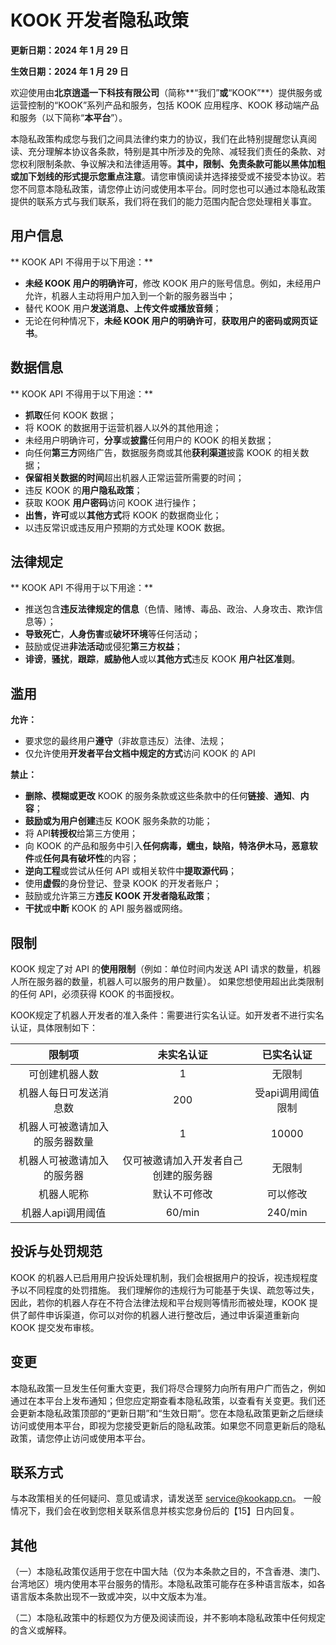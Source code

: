 # KOOK 开发者隐私政策

**更新日期：2024 年 1 月 29 日**

**生效日期：2024 年 1 月 29 日**

欢迎使用由**北京逍遥一下科技有限公司**（简称**“我们”**或**“KOOK”**）提供服务或运营控制的“KOOK”系列产品和服务，包括 KOOK 应用程序、KOOK 移动端产品和服务（以下简称“**本平台**”）。

本隐私政策构成您与我们之间具法律约束力的协议，我们在此特别提醒您认真阅读、充分理解本协议各条款，特别是其中所涉及的免除、减轻我们责任的条款、对您权利限制条款、争议解决和法律适用等。**其中，限制、免责条款可能以黑体加粗或加下划线的形式提示您重点注意**。请您审慎阅读并选择接受或不接受本协议。若您不同意本隐私政策，请您停止访问或使用本平台。同时您也可以通过本隐私政策提供的联系方式与我们联系，我们将在我们的能力范围内配合您处理相关事宜。

## 用户信息

** KOOK API 不得用于以下用途：**
- **未经 KOOK 用户的明确许可**，修改 KOOK 用户的账号信息。例如，未经用户允许，机器人主动将用户加入到一个新的服务器当中；
- 替代 KOOK 用户**发送消息、上传文件或播放音频**；
- 无论在何种情况下，**未经 KOOK 用户的明确许可**，**获取用户的密码或网页证书**。

## 数据信息

** KOOK API 不得用于以下用途：**
- **抓取**任何 KOOK 数据；
- 将 KOOK 的数据用于运营机器人以外的其他用途；
- 未经用户明确许可，**分享**或**披露**任何用户的 KOOK 的相关数据；
- 向任何**第三方**网络广告，数据服务商或其他**获利渠道**披露 KOOK 的相关数据；
- **保留相关数据的时间**超出机器人正常运营所需要的时间；
- 违反 KOOK 的**用户隐私政策**；
- 获取 KOOK **用户密码**访问 KOOK 进行操作；
- **出售，许可**或以**其他方式**将 KOOK 的数据商业化；
- 以违反常识或违反用户预期的方式处理 KOOK 数据。

## 法律规定

** KOOK API 不得用于以下用途：**
- 推送包含**违反法律规定的信息**（色情、赌博、毒品、政治、人身攻击、欺诈信息等）；
- **导致死亡**，**人身伤害**或**破坏环境**等任何活动；
- 鼓励或促进**非法活动**或侵犯**第三方权益**；
- **诽谤**，**骚扰**，**跟踪**，**威胁他人**或以**其他方式**违反 KOOK **用户社区准则**。

## 滥用

**允许：**
- 要求您的最终用户**遵守**（非故意违反）法律、法规；
- 仅允许使用**开发者平台文档中规定的方式**访问 KOOK 的 API

**禁止：**
- **删除、模糊或更改** KOOK 的服务条款或这些条款中的任何**链接**、**通知**、**内容**；
- **鼓励或为用户创建**违反 KOOK 服务条款的功能；
- 将 API**转授权**给第三方使用；
- 向 KOOK 的产品和服务中引入**任何病毒，蠕虫，缺陷，特洛伊木马，恶意软件**或**任何具有破坏性**的内容；
- **逆向工程**或尝试从任何 API 或相关软件中**提取源代码**；
- 使用**虚假**的身份登记、登录 KOOK 的开发者账户；
- 鼓励或允许第三方**违反 KOOK 开发者隐私政策**；
- **干扰**或**中断** KOOK 的 API 服务器或网络。

## 限制

KOOK 规定了对 API 的**使用限制**（例如：单位时间内发送 API 请求的数量，机器人所在服务器的数量，机器人可以服务的用户数量）。
如果您想使用超出此类限制的任何 API，必须获得 KOOK 的书面授权。

KOOK规定了机器人开发者的准入条件：需要进行实名认证。如开发者不进行实名认证，具体限制如下：

| 限制项   |       未实名认证        |  已实名认证  |
| :-------: |:------------------:|:-------:|
| 可创建机器人数 |         1          |   无限制   |
| 机器人每日可发送消息数 |        200         |    受api调用阈值限制     |
| 机器人可被邀请加入的服务器数量 |         1          |  10000  |
| 机器人可被邀请加入的服务器 | 仅可被邀请加入开发者自己创建的服务器 |   无限制   |
| 机器人昵称 |       默认不可修改       |  可以修改   |
| 机器人api调用阈值 |       60/min        | 240/min |

## 投诉与处罚规范

KOOK 的机器人已启用用户投诉处理机制，我们会根据用户的投诉，视违规程度予以不同程度的处罚措施。
我们理解你的违规行为可能基于失误、疏忽等过失，因此，若你的机器人存在不符合法律法规和平台规则等情形而被处理，KOOK 提供了邮件申诉渠道，你可以对你的机器人进行整改后，通过申诉渠道重新向 KOOK 提交发布审核。

## 变更

本隐私政策一旦发生任何重大变更，我们将尽合理努力向所有用户广而告之，例如通过在本平台上发布通知；但您应定期查看本隐私政策，以查看有关变更。我们还会更新本隐私政策顶部的“更新日期”和“生效日期”。您在本隐私政策更新之后继续访问或使用本平台，即视为您接受更新后的隐私政策。如果您不同意更新后的隐私政策，请您停止访问或使用本平台。

## 联系方式

与本政策相关的任何疑问、意见或请求，请发送至
[service@kookapp.cn](mailto:service@kookapp.cn)。
一般情况下，我们会在收到您相关联系信息并核实您身份后的【15】日内回复。

## 其他

（一）本隐私政策仅适用于您在中国大陆（仅为本条款之目的，不含香港、澳门、台湾地区）境内使用本平台服务的情形。本隐私政策可能存在多种语言版本，如各语言版本条款出现不一致或冲突，以中文版本为准。

（二）本隐私政策中的标题仅为方便及阅读而设，并不影响本隐私政策中任何规定的含义或解释。